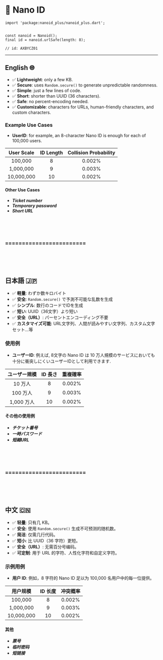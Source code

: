 # 🐣 Nano ID

```
import 'package:nanoid_plus/nanoid_plus.dart';


const nanoid = Nanoid();
final id = nanoid.urlSafe(length: 8);

// id: AXBYCZ01

```


---

## English 🌐

- ✅ **Lightweight**: only a few KB.
- ✅ **Secure**: uses `Random.secure()` to generate unpredictable randomness.
- ✅ **Simple**: just a few lines of code.
- ✅ **Short**: shorter than UUID (36 characters).
- ✅ **Safe**: no percent-encoding needed.
- ✅ **Customizable**: characters for URLs, human-friendly characters, and custom characters.

### Example Use Cases

- **UserID**: for example, an 8-character Nano ID is enough for each of 100,000 users.

| User Scale   | ID Length | Collision Probability |
|:------------:|:---------:|:-------------------------------:|
| 100,000      |     8     | 0.002%                          |
| 1,000,000    |     9     | 0.003%                          |
| 10,000,000   |    10     | 0.002%                          |


#### Other Use Cases

- ***Ticket number***
- ***Temporary password***
- ***Short URL***

<br />
<br />
<br />

### ========================

<br />
<br />
<br />


## 日本語 🇯🇵

- ✅ **軽量**: わずか数キロバイト
- ✅ **安全**: `Random.secure()` で予測不可能な乱数を生成
- ✅ **シンプル**: 数行のコードでIDを生成
- ✅ **短い**: UUID（36文字）より短い
- ✅ **安全（URL）**: パーセントエンコーディング不要
- ✅ **カスタマイズ可能**: URL文字列、人間が読みやすい文字列、カスタム文字セット...等

### 使用例

- **ユーザーID**: 例えば, 8文字の Nano ID は 10 万人規模のサービスにおいても十分に衝突しにくいユーザーIDとして利用できます.

| ユーザー規模 | ID 長さ | 重複確率 |
|:------------:|:-------:|:----------------:|
|  10 万人     |    8    | 0.002%        |
| 100 万人     |    9    | 0.003%        |
| 1,000 万人   |   10    | 0.002%        |


#### その他の使用例

- ***チケット番号***
- ***一時パスワード***
- ***短縮URL***

<br />
<br />
<br />

### ========================

<br />
<br />
<br />

## 中文 🇨🇳

- ✅ **轻量**: 只有几 KB。
- ✅ **安全**: 使用 `Random.secure()` 生成不可预测的随机数。
- ✅ **简洁**: 仅需几行代码。
- ✅ **短小**: 比 UUID（36 字符）更短。
- ✅ **安全（URL）**: 无需百分号编码。
- ✅ **可定制**: 用于 URL 的字符、人性化字符和自定义字符。

### 示例用例

- **用户 ID**: 例如，8 字符的 Nano ID 足以为 100,000 名用户中的每一位提供。

| 用户规模     | ID 长度 | 冲突概率 |
|:------------:|:-------:|:----------------:|
| 100,000      |    8    | 0.002%        |
| 1,000,000    |    9    | 0.003%        |
| 10,000,000   |   10    | 0.002%        |

#### 其他

- ***票号***
- ***临时密码***
- ***短链接***

